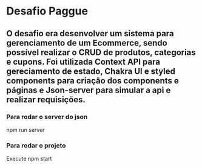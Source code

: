 # Desafio Paggue

## O desafio era desenvolver um sistema para gerenciamento de um Ecommerce, sendo possível realizar o CRUD de produtos, categorias e cupons. Foi utilizada Context API para gereciamento de estado, Chakra UI e styled components para criação dos components e páginas e Json-server para simular a api e realizar requisições.  

### Para rodar o server do json

npm run server 

### Para rodar o projeto

Execute npm start
